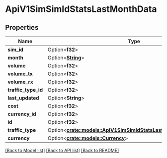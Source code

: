# ApiV1SimSimIdStatsLastMonthData

## Properties

Name | Type | Description | Notes
------------ | ------------- | ------------- | -------------
**sim_id** | Option<**f32**> |  | [optional]
**month** | Option<[**String**](string.md)> |  | [optional]
**volume** | Option<**f32**> |  | [optional]
**volume_tx** | Option<**f32**> |  | [optional]
**volume_rx** | Option<**f32**> |  | [optional]
**traffic_type_id** | Option<**f32**> |  | [optional]
**last_updated** | Option<**String**> |  | [optional]
**cost** | Option<**f32**> |  | [optional]
**currency_id** | Option<**f32**> |  | [optional]
**id** | Option<**f32**> |  | [optional]
**traffic_type** | Option<[**crate::models::ApiV1SimSimIdStatsLastMonthDataTrafficType**](_api_v1_sim_sim_id_stats_last_month_data_traffic_type.md)> |  | [optional]
**currency** | Option<[**crate::models::Currency**](Currency.md)> |  | [optional]

[[Back to Model list]](../README.md#documentation-for-models) [[Back to API list]](../README.md#documentation-for-api-endpoints) [[Back to README]](../README.md)


